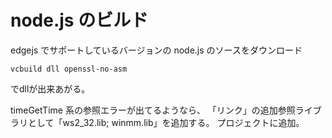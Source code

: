 # node.js のビルド

edgejs でサポートしているバージョンの node.js のソースをダウンロード

```
vcbuild dll openssl-no-asm
```

でdllが出来あがる。


timeGetTime 系の参照エラーが出てるようなら、
「リンク」の追加参照ライブラリとして「ws2_32.lib; winmm.lib」を追加する。
プロジェクトに追加。